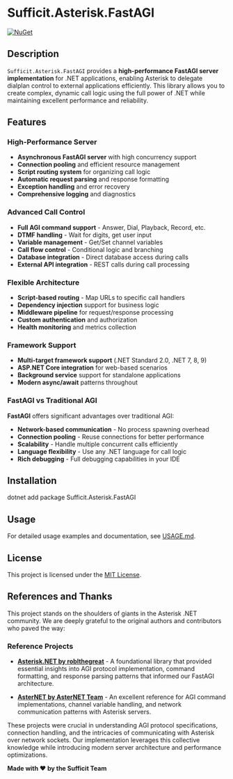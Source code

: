 # Sufficit.Asterisk.FastAGI

[![NuGet](https://img.shields.io/nuget/v/Sufficit.Asterisk.FastAGI.svg)](https://www.nuget.org/packages/Sufficit.Asterisk.FastAGI/)

## Description

`Sufficit.Asterisk.FastAGI` provides a **high-performance FastAGI server implementation** for .NET applications, enabling Asterisk to delegate dialplan control to external applications efficiently. This library allows you to create complex, dynamic call logic using the full power of .NET while maintaining excellent performance and reliability.

## Features

### High-Performance Server
- **Asynchronous FastAGI server** with high concurrency support
- **Connection pooling** and efficient resource management
- **Script routing system** for organizing call logic
- **Automatic request parsing** and response formatting
- **Exception handling** and error recovery
- **Comprehensive logging** and diagnostics

### Advanced Call Control
- **Full AGI command support** - Answer, Dial, Playback, Record, etc.
- **DTMF handling** - Wait for digits, get user input
- **Variable management** - Get/Set channel variables
- **Call flow control** - Conditional logic and branching
- **Database integration** - Direct database access during calls
- **External API integration** - REST calls during call processing

### Flexible Architecture
- **Script-based routing** - Map URLs to specific call handlers
- **Dependency injection** support for business logic
- **Middleware pipeline** for request/response processing
- **Custom authentication** and authorization
- **Health monitoring** and metrics collection

### Framework Support
- **Multi-target framework support** (.NET Standard 2.0, .NET 7, 8, 9)
- **ASP.NET Core integration** for web-based scenarios
- **Background service** support for standalone applications
- **Modern async/await** patterns throughout

### FastAGI vs Traditional AGI
**FastAGI** offers significant advantages over traditional AGI:
- **Network-based communication** - No process spawning overhead
- **Connection pooling** - Reuse connections for better performance
- **Scalability** - Handle multiple concurrent calls efficiently
- **Language flexibility** - Use any .NET language for call logic
- **Rich debugging** - Full debugging capabilities in your IDE

## Installation
dotnet add package Sufficit.Asterisk.FastAGI
## Usage

For detailed usage examples and documentation, see [USAGE.md](USAGE.md).

## License

This project is licensed under the [MIT License](LICENSE).

## References and Thanks

This project stands on the shoulders of giants in the Asterisk .NET community. We are deeply grateful to the original authors and contributors who paved the way:

### Reference Projects

- **[Asterisk.NET by roblthegreat](https://github.com/roblthegreat/Asterisk.NET)** - A foundational library that provided essential insights into AGI protocol implementation, command formatting, and response parsing patterns that informed our FastAGI architecture.

- **[AsterNET by AsterNET Team](https://github.com/AsterNET/AsterNET)** - An excellent reference for AGI command implementations, channel variable handling, and network communication patterns with Asterisk servers.

These projects were crucial in understanding AGI protocol specifications, connection handling, and the intricacies of communicating with Asterisk over network sockets. Our implementation leverages this collective knowledge while introducing modern server architecture and performance optimizations.

**Made with ❤️ by the Sufficit Team**